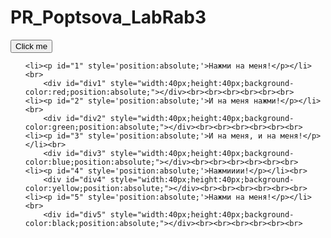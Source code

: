 # PR_Poptsova_LabRab3
<!DOCTYPE html> 
 <html> 
 <head>
 
 <script src="http://code.jquery.com/jquery-latest.js"></script> 
 </script>
<script type="text/javascript">
 
 
 	$(document).ready(function () { 
 		$("button").click(function () {
 
 		var links=$('li p'); 
 		links.each(function (i,p) { 
 		 
 		if(i==2)  
 		{ 
 		$(this).animate({ left: '100px'});  
 		} 
 
 
 		if(i==4)  
 		{ 
 		$(this).animate({ left: '100px'});  
 		} 
 } 
 		}); 
 			 
 	}); 
 
 
 		$('#div1').click(function () { 
 			$('#div1').animate({top: '+=30px'}); 
 			}); 
 
 
 		$('#div2').click(function () { 
 			$('#div2').animate({top: '+=30px'}); 
 			}); 
 
 
 		$('#div3').click(function () { 
 			$('#div3').animate({top: '+=30px'}); 
 			}); 
 
 
 		$('#div4').click(function () { 
 			$('#div4').animate({top: '+=30px'}); 
 			}); 
 		 
 		$('#div5').click(function () { 
 			$('#div5').animate({top: '+=30px'}); 
 			}); 
 			 
 }); 
 
 
 </script> 
</head>
 <body> 
 
 
 <button>Click me</button> 
 
 
  
 <ul>

 	<li><p id="1" style='position:absolute;'>Нажми на меня!</p></li><br> 
 		<div id="div1" style="width:40px;height:40px;background-color:red;position:absolute;"></div><br><br><br><br><br><br> 
 	<li><p id="2" style='position:absolute;'>И на меня нажми!</p></li><br> 
 		<div id="div2" style="width:40px;height:40px;background-color:green;position:absolute;"></div><br><br><br><br><br><br> 
 	<li><p id="3" style='position:absolute;'>И на меня, и на меня!</p></li><br> 
 		<div id="div3" style="width:40px;height:40px;background-color:blue;position:absolute;"></div><br><br><br><br><br><br> 
 	<li><p id="4" style='position:absolute;'>Нажмииии!</p></li><br> 
 		<div id="div4" style="width:40px;height:40px;background-color:yellow;position:absolute;"></div><br><br><br><br><br><br> 
 	<li><p id="5" style='position:absolute;'>Нажми на меня!</p></li><br> 
 		<div id="div5" style="width:40px;height:40px;background-color:black;position:absolute;"></div><br><br><br><br><br><br> 
 
 
 </ul> 
 

 </body> 
 
 
 </html> 
